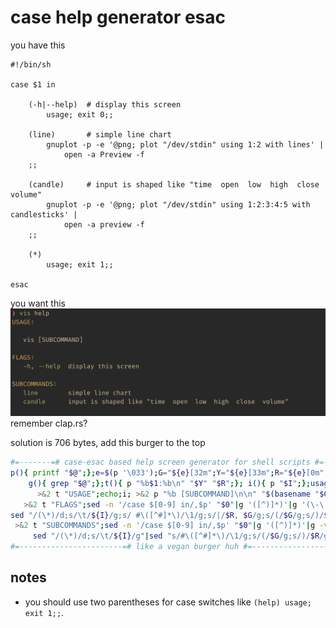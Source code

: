 # case help generator esac

you have this
```
#!/bin/sh

case $1 in

	(-h|--help)  # display this screen
		usage; exit 0;;

	(line)       # simple line chart
		gnuplot -p -e '@png; plot "/dev/stdin" using 1:2 with lines' |
			open -a Preview -f
	;;

	(candle)     # input is shaped like "time  open  low  high  close  volume"
		gnuplot -p -e '@png; plot "/dev/stdin" using 1:2:3:4:5 with candlesticks' |
			open -a preview -f
	;;

	(*)
		usage; exit 1;;

esac
```

you want this
![Demonstration](demonstration.png)
remember clap.rs?

solution is 706 bytes, add this burger to the top
```sh
#=-------=# case-esac based help screen generator for shell scripts #=-------=#
p(){ printf "$@";};e=$(p '\033');G="${e}[32m";Y="${e}[33m";R="${e}[0m";I="   ";
    g(){ grep "$@";};t(){ p "%b$1:%b\n" "$Y" "$R";}; i(){ p "$I";};usage(){
      >&2 t "USAGE";echo;i; >&2 p "%b [SUBCOMMAND]\n\n" "$(basename "$0")"
   >&2 t "FLAGS";sed -n '/case $[0-9] in/,$p' "$0"|g '([^)]*)'|g '(\-\|(\--'|
sed "/(\*)/d;s/\t/${I}/g;s/ #\([^#]*\)/\1/g;s/|/$R, $G/g;s/(/$G/g;s/)/$R/g";echo
 >&2 t "SUBCOMMANDS";sed -n '/case $[0-9] in/,$p' "$0"|g '([^)]*)'|g -v '(\-'|
     sed "/(\*)/d;s/\t/${I}/g"|sed "s/#\([^#]*\)/\1/g;s/(/$G/g;s/)/$R/g";}
#=-----------------------=# like a vegan burger huh #=-----------------------=#
```

## notes

- you should use two parentheses for case switches like `(help) usage; exit
  1;;`.
